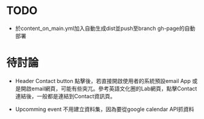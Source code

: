 # TODO
- 於content_on_main.yml加入自動生成dist並push至branch gh-page的自動部署

# 待討論
- Header Contact button 點擊後，若直接開啟使用者的系統預設email App 或是開啟email網頁，可能有些突兀。參考英語文化圈的Lab網頁，點擊Contact連結後，一般都是連結到Contact資訊頁。

- Upcomming event 不用建立資料集，因為要從google calendar API抓資料
